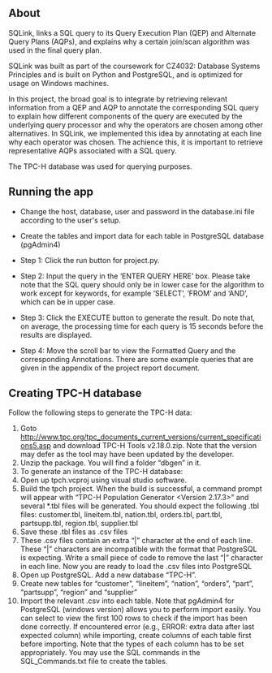 ## About

SQLink, links a SQL query to its Query Execution Plan (QEP) and Alternate Query Plans (AQPs), and explains why a certain join/scan algorithm was used in the final query plan. 

SQLink was built as part of the coursework for CZ4032: Database Systems Principles and is built on Python and PostgreSQL, and is optimized for usage on Windows machines. 

In this project, the broad goal is to integrate by retrieving relevant information from a QEP and AQP to annotate the corresponding SQL query to explain how different components of the query are executed by the underlying query processor and why the operators are chosen among other alternatives. In SQLink, we implemented this idea by annotating at each line  why each operator was chosen. The achience this, it is important to retrieve representative AQPs associated with a SQL query. 

The TPC-H database was used for querying purposes.
 
## Running the app


* Change the host, database, user and password in the database.ini file according to the
user's setup.
* Create the tables and import data for each table in PostgreSQL database (pgAdmin4)

* Step 1: Click the run button for project.py.
* Step 2: Input the query in the ‘ENTER QUERY HERE’ box. Please take note that the SQL
query should only be in lower case for the algorithm to work except for keywords, for
example ‘SELECT’, ‘FROM’ and ‘AND’, which can be in upper case.
* Step 3: Click the EXECUTE button to generate the result. Do note that, on average, the
processing time for each query is 15 seconds before the results are displayed.
* Step 4: Move the scroll bar to view the Formatted Query and the corresponding Annotations.
There are some example queries that are given in the appendix of the project report document.


## Creating TPC-H database
Follow the following steps to generate the TPC-H data:

1. Goto
http://www.tpc.org/tpc_documents_current_versions/current_specifications5.asp
and download TPC-H Tools v2.18.0.zip. Note that the version may defer as the tool
may have been updated by the developer.
2. Unzip the package. You will find a folder “dbgen” in it.
3. To generate an instance of the TPC-H database:
4. Open up tpch.vcproj using visual studio software.
5. Build the tpch project. When the build is successful, a command prompt will
appear with “TPC-H Population Generator <Version 2.17.3>” and several *.tbl files will be generated. You should expect the following .tbl files: customer.tbl, lineitem.tbl, nation.tbl, orders.tbl, part.tbl, partsupp.tbl, region.tbl, supplier.tbl
6. Save these .tbl files as .csv files
7. These .csv files contain an extra “|” character at the end of each line. These
“|” characters are incompatible with the format that PostgreSQL is expecting. Write a small piece of code to remove the last “|” character in each line. Now you are ready to load the .csv files into PostgreSQL
8. Open up PostgreSQL. Add a new database “TPC-H”.
9. Create new tables for “customer”, “lineitem”, “nation”, “orders”, “part”,
“partsupp”, “region” and “supplier”
10. Import the relevant .csv into each table. Note that pgAdmin4 for PostgreSQL
(windows version) allows you to perform import easily. You can select to view the first 100 rows to check if the import has been done correctly.
If encountered error (e.g., ERROR: extra data after last expected column) while importing, create columns of each table first before importing. Note that the types of each column has to be set appropriately. You may use the SQL commands in the SQL_Commands.txt file to create the tables.

